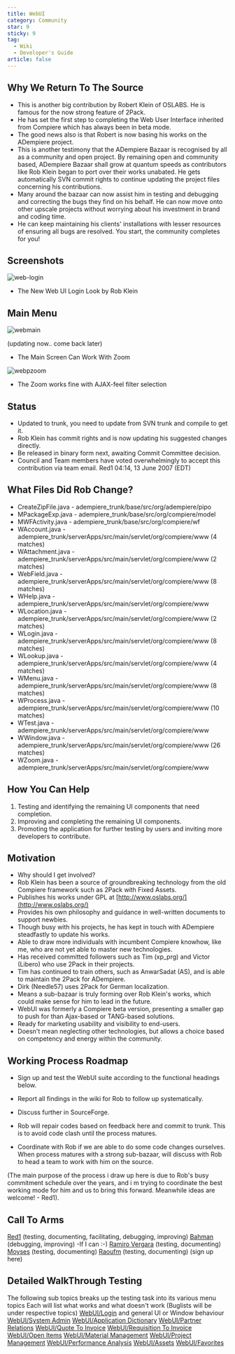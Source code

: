 ```yaml
---
title: WebUI
category: Community
star: 9
sticky: 9
tag:
  - Wiki
  - Developer's Guide
article: false
---
```


## Why We Return To The Source

- This is another big contribution by Robert Klein of OSLABS. He is famous for the now strong feature of 2Pack.
- He has set the first step to completing the Web User Interface inherited from Compiere which has always been in beta mode.
- The good news also is that Robert is now basing his works on the ADempiere project.
- This is another testimony that the ADempiere Bazaar is recognised by all as a community and open project. By remaining open and community based, ADempiere Bazaar shall grow at quantum speeds as contributors like Rob Klein began to port over their works unabated. He gets automatically SVN commit rights to continue updating the project files concerning his contributions.
- Many around the bazaar can now assist him in testing and debugging and correcting the bugs they find on his behalf. He can now move onto other upscale projects without worrying about his investment in brand and coding time.
- He can keep maintaining his clients' installations with lesser resources of ensuring all bugs are resolved. You start, the community completes for you!


## Screenshots

![web-login](/assets/img/community/developers-guide/Weblogin.png)

- The New Web UI Login Look by Rob Klein

## Main Menu

![webmain](/assets/img/community/developers-guide/WebMain.png)

(updating now.. come back later)

- The Main Screen Can Work With Zoom

![webpzoom](/assets/img/community/developers-guide/WebBPZoom.png)

- The Zoom works fine with AJAX-feel filter selection

## Status

- Updated to trunk, you need to update from SVN trunk and compile to get it.
- Rob Klein has commit rights and is now updating his suggested changes directly.
- Be released in binary form next, awaiting Commit Committee decision.
- Council and Team members have voted overwhelmingly to accept this contribution via team email. Red1 04:14, 13 June 2007 (EDT)

## What Files Did Rob Change?

- CreateZipFile.java - adempiere_trunk/base/src/org/adempiere/pipo
- MPackageExp.java - adempiere_trunk/base/src/org/compiere/model
- MWFActivity.java - adempiere_trunk/base/src/org/compiere/wf
- WAccount.java - adempiere_trunk/serverApps/src/main/servlet/org/compiere/www (4 matches)
- WAttachment.java - adempiere_trunk/serverApps/src/main/servlet/org/compiere/www (2 matches)
- WebField.java - adempiere_trunk/serverApps/src/main/servlet/org/compiere/www (8 matches)
- WHelp.java - adempiere_trunk/serverApps/src/main/servlet/org/compiere/www
- WLocation.java - adempiere_trunk/serverApps/src/main/servlet/org/compiere/www (2 matches)
- WLogin.java - adempiere_trunk/serverApps/src/main/servlet/org/compiere/www (8 matches)
- WLookup.java - adempiere_trunk/serverApps/src/main/servlet/org/compiere/www (4 matches)
- WMenu.java - adempiere_trunk/serverApps/src/main/servlet/org/compiere/www (8 matches)
- WProcess.java - adempiere_trunk/serverApps/src/main/servlet/org/compiere/www (10 matches)
- WTest.java - adempiere_trunk/serverApps/src/main/servlet/org/compiere/www
- WWindow.java - adempiere_trunk/serverApps/src/main/servlet/org/compiere/www (26 matches)
- WZoom.java - adempiere_trunk/serverApps/src/main/servlet/org/compiere/www

## How You Can Help

1. Testing and identifying the remaining UI components that need completion.
2. Improving and completing the remaining UI components.
3. Promoting the application for further testing by users and inviting more developers to contribute.

## Motivation 

- Why should I get involved?
- Rob Klein has been a source of groundbreaking technology from the old Compiere framework such as 2Pack with Fixed Assets.
- Publishes his works under GPL at [http://www.oslabs.org/](http://www.oslabs.org/)
- Provides his own philosophy and guidance in well-written documents to support newbies.
- Though busy with his projects, he has kept in touch with ADempiere steadfastly to update his works.
- Able to draw more individuals with incumbent Compiere knowhow, like me, who are not yet able to master new technologies.
- Has received committed followers such as Tim (xp_prg) and Victor (Libero) who use 2Pack in their projects.
- Tim has continued to train others, such as AnwarSadat (AS), and is able to maintain the 2Pack for ADempiere.
- Dirk (Needle57) uses 2Pack for German localization.
- Means a sub-bazaar is truly forming over Rob Klein's works, which could make sense for him to lead in the future.
- WebUI was formerly a Compiere beta version, presenting a smaller gap to push for than Ajax-based or TANG-based solutions.
- Ready for marketing usability and visibility to end-users.
- Doesn't mean neglecting other technologies, but allows a choice based on competency and energy within the community.

## Working Process Roadmap

- Sign up and test the WebUI suite according to the functional headings below.
- Report all findings in the wiki for Rob to follow up systematically.
- Discuss further in SourceForge.
- Rob will repair codes based on feedback here and commit to trunk. This is to avoid code clash until the process matures.

- Coordinate with Rob if we are able to do some code changes ourselves.
When process matures with a strong sub-bazaar, will discuss with Rob to head a team to work with him on the source.

(The main purpose of the process i draw up here is due to Rob's busy commitment schedule over the years, and i m trying to coordinate the best working mode for him and us to bring this forward. Meanwhile ideas are welcome! - Red1).

## Call To Arms

[Red1](https://wiki.adempiere.net/User:Red1) (testing, documenting, facilitating, debugging, improving)
[Bahman](https://wiki.adempiere.net/User:Bmovaqar) (debugging, improving) -If I can :-)
[Ramiro Vergara](https://wiki.adempiere.net/User:Rvergara) (testing, documenting)
[Moyses](https://wiki.adempiere.net/User:Rvergara) (testing, documenting)
[Raoufm](https://wiki.adempiere.net/User:RAM) (testing, documenting)
(sign up here)

## Detailed WalkThrough Testing

The following sub topics breaks up the testing task into its various menu topics
Each will list what works and what doesn't work (Buglists will be under respective topics)
[WebUI/Login](a) and general UI or Window behaviour
[WebUI/System Admin](a)
[WebUI/Application Dictionary](application-dictionary.md)
[WebUI/Partner Relations](a)
[WebUI/Quote To Invoice](a)
[WebUI/Requisition To Invoice](a)
[WebUI/Open Items](a)
[WebUI/Material Management](a)
[WebUI/Project Management](a)
[WebUI/Performance Analysis](a)
[WebUI/Assets](a)
[WebUI/Favorites](a)

